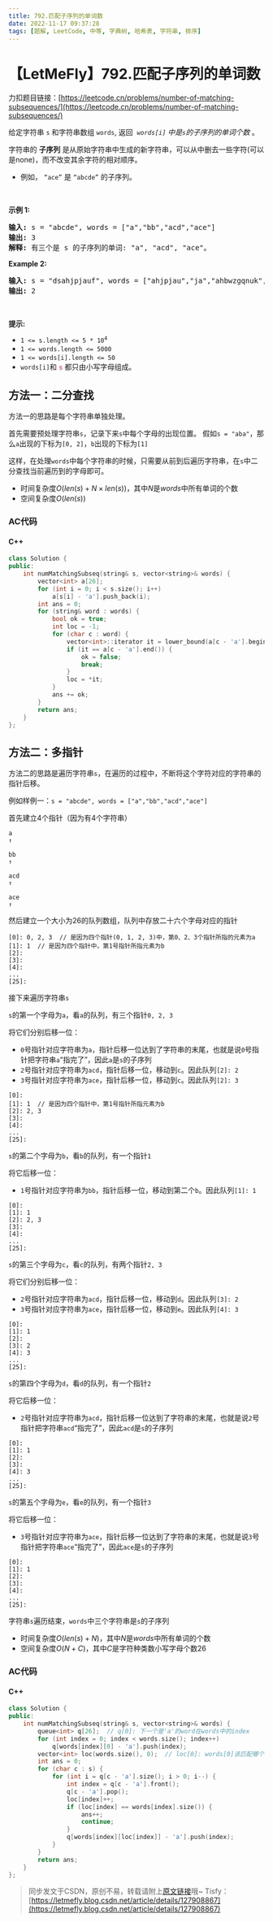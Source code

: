 ```yaml
---
title: 792.匹配子序列的单词数
date: 2022-11-17 09:37:28
tags: [题解, LeetCode, 中等, 字典树, 哈希表, 字符串, 排序]
---
```


# 【LetMeFly】792.匹配子序列的单词数

力扣题目链接：[https://leetcode.cn/problems/number-of-matching-subsequences/](https://leetcode.cn/problems/number-of-matching-subsequences/)

<p>给定字符串 <code>s</code>&nbsp;和字符串数组&nbsp;<code>words</code>, 返回&nbsp;&nbsp;<em><code>words[i]</code>&nbsp;中是<code>s</code>的子序列的单词个数</em>&nbsp;。</p>

<p>字符串的 <strong>子序列</strong> 是从原始字符串中生成的新字符串，可以从中删去一些字符(可以是none)，而不改变其余字符的相对顺序。</p>

<ul>
	<li>例如， <code>“ace”</code> 是 <code>“abcde”</code> 的子序列。</li>
</ul>

<p>&nbsp;</p>

<p><strong>示例 1:</strong></p>

<pre>
<strong>输入:</strong> s = "abcde", words = ["a","bb","acd","ace"]
<strong>输出:</strong> 3
<strong>解释:</strong> 有三个是&nbsp;s 的子序列的单词: "a", "acd", "ace"。
</pre>

<p><strong>Example 2:</strong></p>

<pre>
<strong>输入: </strong>s = "dsahjpjauf", words = ["ahjpjau","ja","ahbwzgqnuk","tnmlanowax"]
<strong>输出:</strong> 2
</pre>

<p>&nbsp;</p>

<p><strong>提示:</strong></p>

<ul>
	<li><code>1 &lt;= s.length &lt;= 5 * 10<sup>4</sup></code></li>
	<li><code>1 &lt;= words.length &lt;= 5000</code></li>
	<li><code>1 &lt;= words[i].length &lt;= 50</code></li>
	<li><code>words[i]</code>和 <font color="#c7254e" face="Menlo, Monaco, Consolas, Courier New, monospace"><span style="font-size: 12.6px; background-color: rgb(249, 242, 244);">s</span></font>&nbsp;都只由小写字母组成。</li>
</ul>
<span style="display:block"><span style="height:0px"><span style="position:absolute">​​​​</span></span></span>

    
## 方法一：二分查找

方法一的思路是每个字符串单独处理。

首先需要预处理字符串```s```，记录下来```s```中每个字母的出现位置。 假如```s = "aba"```，那么```a```出现的下标为```[0, 2]```，```b```出现的下标为```[1]```

这样，在处理```words```中每个字符串的时候，只需要从前到后遍历字符串，在```s```中二分查找当前遍历到的字母即可。

+ 时间复杂度$O(len(s) + N\times len(s))$，其中$N$是$words$中所有单词的个数
+ 空间复杂度$O(len(s))$

### AC代码

#### C++

```cpp
class Solution {
public:
    int numMatchingSubseq(string& s, vector<string>& words) {
        vector<int> a[26];
        for (int i = 0; i < s.size(); i++)
            a[s[i] - 'a'].push_back(i);
        int ans = 0;
        for (string& word : words) {
            bool ok = true;
            int loc = -1;
            for (char c : word) {
                vector<int>::iterator it = lower_bound(a[c - 'a'].begin(), a[c - 'a'].end(), loc + 1);  // 在s中所有出现过字符c的下标中，找到大于loc的第一个下标
                if (it == a[c - 'a'].end()) {
                    ok = false;
                    break;
                }
                loc = *it;
            }
            ans += ok;
        }
        return ans;
    }
};
```

## 方法二：多指针

方法二的思路是遍历字符串```s```，在遍历的过程中，不断将这个字符对应的字符串的指针后移。

例如样例一：```s = "abcde", words = ["a","bb","acd","ace"]```

首先建立$4$个指针（因为有$4$个字符串）

```
a
↑

bb
↑

acd
↑

ace
↑
```

然后建立一个大小为26的队列数组，队列中存放二十六个字母对应的指针

```
[0]: 0, 2, 3  // 是因为四个指针(0, 1, 2, 3)中，第0、2、3个指针所指的元素为a
[1]: 1  // 是因为四个指针中，第1号指针所指元素为b
[2]:
[3]:
[4]:
...
[25]:
```

接下来遍历字符串```s```

```s```的第一个字母为```a```，看```a```的队列，有三个指针```0, 2, 3```

将它们分别后移一位：

+ ```0```号指针对应字符串为```a```，指针后移一位达到了字符串的末尾，也就是说```0```号指针把字符串```a```“指完了”，因此```a```是```s```的子序列
+ ```2```号指针对应字符串为```acd```，指针后移一位，移动到```c```。因此队列```[2]: 2```
+ ```3```号指针对应字符串为```ace```，指针后移一位，移动到```c```。因此队列```[2]: 3```

```
[0]:
[1]: 1  // 是因为四个指针中，第1号指针所指元素为b
[2]: 2, 3
[3]:
[4]:
...
[25]:
```

```s```的第二个字母为```b```，看```b```的队列，有一个指针```1```

将它后移一位：

+ ```1```号指针对应字符串为```bb```，指针后移一位，移动到第二个```b```。因此队列```[1]: 1```

```
[0]:
[1]: 1
[2]: 2, 3
[3]:
[4]:
...
[25]:
```

```s```的第三个字母为```c```，看```c```的队列，有两个指针```2, 3```

将它们分别后移一位：

+ ```2```号指针对应字符串为```acd```，指针后移一位，移动到```d```。因此队列```[3]: 2```
+ ```3```号指针对应字符串为```ace```，指针后移一位，移动到```e```。因此队列```[4]: 3```

```
[0]:
[1]: 1
[2]:
[3]: 2
[4]: 3
...
[25]:
```

```s```的第四个字母为```d```，看```d```的队列，有一个指针```2```

将它后移一位：

+ ```2```号指针对应字符串为```acd```，指针后移一位达到了字符串的末尾，也就是说```2```号指针把字符串```acd```“指完了”，因此```acd```是```s```的子序列

```
[0]:
[1]: 1
[2]:
[3]:
[4]: 3
...
[25]:
```

```s```的第五个字母为```e```，看```e```的队列，有一个指针```3```

将它后移一位：

+ ```3```号指针对应字符串为```ace```，指针后移一位达到了字符串的末尾，也就是说```3```号指针把字符串```ace```“指完了”，因此```ace```是```s```的子序列

```
[0]:
[1]: 1
[2]:
[3]:
[4]:
...
[25]:
```

字符串```s```遍历结束，```words```中三个字符串是```s```的子序列

+ 时间复杂度$O(len(s) + N)$，其中$N$是$words$中所有单词的个数
+ 空间复杂度$O(N + C)$，其中$C$是字符种类数小写字母个数$26$

### AC代码

#### C++

```cpp
class Solution {
public:
    int numMatchingSubseq(string& s, vector<string>& words) {
        queue<int> q[26];  // q[0]: 下一个是'a'的word在words中的index
        for (int index = 0; index < words.size(); index++)
            q[words[index][0] - 'a'].push(index);
        vector<int> loc(words.size(), 0);  // loc[0]: words[0]该匹配哪个单词了
        int ans = 0;
        for (char c : s) {
            for (int i = q[c - 'a'].size(); i > 0; i--) {
                int index = q[c - 'a'].front();
                q[c - 'a'].pop();
                loc[index]++;
                if (loc[index] == words[index].size()) {
                    ans++;
                    continue;
                }
                q[words[index][loc[index]] - 'a'].push(index);
            }
        }
        return ans;
    }
};
```

> 同步发文于CSDN，原创不易，转载请附上[原文链接](https://leetcode.letmefly.xyz/2022/11/17/LeetCode%200792.%E5%8C%B9%E9%85%8D%E5%AD%90%E5%BA%8F%E5%88%97%E7%9A%84%E5%8D%95%E8%AF%8D%E6%95%B0/)哦~
> Tisfy：[https://letmefly.blog.csdn.net/article/details/127908867](https://letmefly.blog.csdn.net/article/details/127908867)
